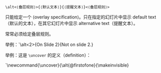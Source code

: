 ``\alt<⟨叠层规则⟩>{⟨默认文本⟩}{⟨提醒文本⟩}<⟨叠层规则⟩> `` 

只能给定一个 ⟨overlay specification⟩。只在指定的幻灯片中显示 default text（默认的文本），在其它幻灯片中显示 alternative text（提醒文本）。

常常必须给定叠层规则。

举例：`\alt<2>{On Slide 2}{Not on slide 2.}  

举例：这是 `\uncover` 的定义（definition）：

`\newcommand{\uncover}{\alt{\@firstofone}{\makeinvisible}